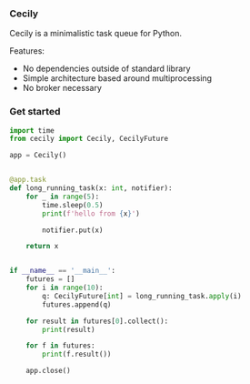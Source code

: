 ### Cecily

Cecily is a minimalistic task queue for Python.

Features:
- No dependencies outside of standard library
- Simple architecture based around multiprocessing
- No broker necessary

### Get started

```python
import time
from cecily import Cecily, CecilyFuture

app = Cecily()


@app.task
def long_running_task(x: int, notifier):
    for _ in range(5):
        time.sleep(0.5)
        print(f'hello from {x}')

        notifier.put(x)

    return x


if __name__ == '__main__':
    futures = []
    for i in range(10):
        q: CecilyFuture[int] = long_running_task.apply(i)
        futures.append(q)

    for result in futures[0].collect():
        print(result)

    for f in futures:
        print(f.result())

    app.close()
```